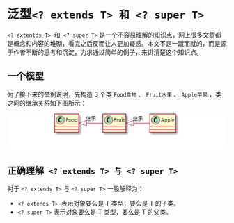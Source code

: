 # 泛型`<? extends T> 和 <? super T>`

`<? extentds T> `和` <? super T>` 是一个不容易理解的知识点，网上很多文章都是概念和内容的堆砌，看完之后反而让人更加疑惑。本文不是一蹴而就的，而是源于作者不断的思考和沉淀，力求通过简单的例子，来讲清楚这个知识点。

## 一个模型

为了接下来的举例说明，先构造 3 个类 `Food食物` 、 `Fruit水果` 、 `Apple苹果` ，类之间的继承关系如下图所示：

![image-20250425161008025](day18_2025_04_25_03.assets/image-20250425161008025.png)

## 正确理解` <? extends T> 与 <? super T>`

对于 `<? extends T>` 与 `<? super T>` 一般解释为：

- `<? extends T> `表示对象要么是 T 类型，要么是 T 的子类。
- `<? super T>` 表示对象要么是 T 类型，要么是 T 的父类。
